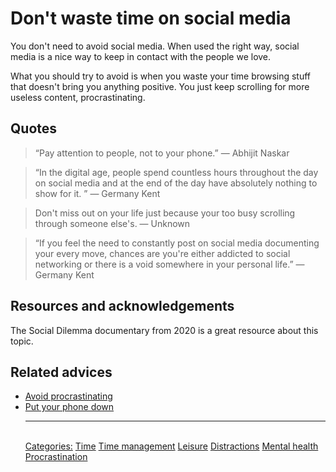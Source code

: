 # Don't waste time on social media

You don't need to avoid social media. When used the right way, social media is a nice way to keep in contact with the people we love.

What you should try to avoid is when you waste your time browsing stuff that doesn't bring you anything positive. You just keep scrolling for more useless content, procrastinating.

## Quotes

> “Pay attention to people, not to your phone.” ― Abhijit Naskar

> “In the digital age, people spend countless hours throughout the day on social media and at the end of the day have absolutely nothing to show for it. ” ― Germany Kent

> Don't miss out on your life just because your too busy scrolling through someone else's. ― Unknown

> “If you feel the need to constantly post on social media documenting your every move, chances are you're either addicted to social networking or there is a void somewhere in your personal life.” ― Germany Kent

## Resources and acknowledgements

The Social Dilemma documentary from 2020 is a great resource about this topic.

## Related advices

- [Avoid procrastinating](../Avoid%20procrastinating/index.md)
- [Put your phone down](../Put%20your%20phone%20down/index.md)<hr/><br/>[Categories:](../Categories/index.md) [Time](../Categories/Time.md) [Time management](../Categories/Time%20management.md) [Leisure](../Categories/Leisure.md) [Distractions](../Categories/Distractions.md) [Mental health](../Categories/Mental%20health.md) [Procrastination](../Categories/Procrastination.md)